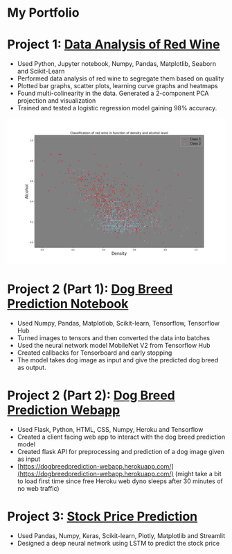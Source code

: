 # **My Portfolio**

# Project 1: [Data Analysis of Red Wine](https://github.com/hansie23/data-analysis-of-red-wine)
* Used Python, Jupyter notebook, Numpy, Pandas, Matplotlib, Seaborn and Scikit-Learn
* Performed data analysis of red wine to segregate them based on quality
* Plotted bar graphs, scatter plots, learning curve graphs and heatmaps
* Found multi-colinearity in the data. Generated a 2-component PCA projection and visualization
* Trained and tested a logistic regression model gaining 98% accuracy.

![images/alcohol_vs_density.png](https://github.com/hansie23/Hansie-Kristi/blob/main/images/alcohol_vs_density.png)


# Project 2 (Part 1): [Dog Breed Prediction Notebook](https://github.com/hansie23/dog-breed-prediction-notebook)
* Used Numpy, Pandas, Matplotlob, Scikit-learn, Tensorflow, Tensorflow Hub
* Turned images to tensors and then converted the data into batches
* Used the neural network model MobileNet V2 from Tensorflow Hub
* Created callbacks for Tensorboard and early stopping
* The model takes dog image as input and give the predicted dog breed as output.

# Project 2 (Part 2): [Dog Breed Prediction Webapp](https://github.com/hansie23/dog-breed-prediction-webapp)
* Used Flask, Python, HTML, CSS, Numpy, Heroku and Tensorflow
* Created a client facing web app to interact with the dog breed prediction model
* Created flask API for preprocessing and prediction of a dog image given as input
* [https://dogbreedprediction-webapp.herokuapp.com/](https://dogbreedprediction-webapp.herokuapp.com/) (might take a bit to load first
time since free Heroku web dyno sleeps after 30 minutes of no web traffic)

# Project 3: [Stock Price Prediction](https://github.com/hansie23/stock-prediction)
* Used Pandas, Numpy, Keras, Scikit-learn, Plotly, Matplotlib and Streamlit
* Designed a deep neural network using LSTM to predict the stock price
